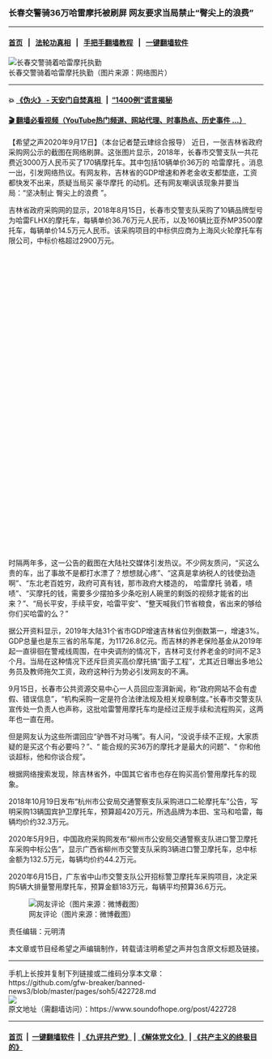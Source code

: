 ### 长春交警骑36万哈雷摩托被刷屏 网友要求当局禁止“臀尖上的浪费”
------------------------

#### [首页](https://github.com/gfw-breaker/banned-news3/blob/master/README.md) &nbsp;&nbsp;|&nbsp;&nbsp; [法轮功真相](https://github.com/begood0513/basic/blob/master/README.md)  &nbsp;&nbsp;|&nbsp;&nbsp; [手把手翻墙教程](https://github.com/gfw-breaker/guides/wiki)  &nbsp;&nbsp;|&nbsp;&nbsp; [一键翻墙软件](https://github.com/gfw-breaker/nogfw/blob/master/README.md)  



<div><img alt="长春交警骑着哈雷摩托执勤" src="https://img.soundofhope.org/2020-09/c6edb447185931f8f86faeaff0e9699e-600x400-1600343495570.jpg"/>
<br/><figcaption class="caption">
 长春交警骑着哈雷摩托执勤（图片来源：网络图片）
</figcaption></div><hr/>

#### 💥 [《伪火》 - 天安门自焚真相 ](http://158.247.195.190:10000/videos/blog/weihuo.html)&nbsp; |&nbsp; [“1400例”谎言揭秘  ](http://158.247.195.190:10000/videos/blog/jiexi1400.html)

#### [ 🎬  翻墙必看视频（YouTube热门频道、网站代理、时事热点、历史事件 ...）](https://github.com/gfw-breaker/links/blob/master/banned.md)

<div><div class="Content__Wrapper sc-1bvya0-0 grZQxZ">
 <p class="meta-top">
  <span class="meta">
   【希望之声2020年9月17日】（本台记者楚云珒综合报导）
  </span>
  近日，一张吉林省政府采购网公示的截图在网络刷屏。这张图片显示，2018年，长春市交警支队一共花费近3000万人民币买了170辆摩托车。其中包括10辆单价36万的
  <ok href="/term/377539">
   哈雷摩托
  </ok>
  。消息一出，引发网络热议。有网友称，吉林省的GDP增速和养老金收支都垫底，工资都快发不出来，质疑当局买
  <ok href="/term/377548">
   豪华摩托
  </ok>
  的动机。还有网友嘲讽该现象并要当局：“坚决制止
  <ok href="/term/377545">
   臀尖上的浪费
  </ok>
  ”。
 </p>
 <p>
  吉林省政府采购网的显示，2018年8月15日，长春市交警支队采购了10辆品牌型号为哈雷FLHX的摩托车，每辆单价36.76万元人民币，以及160辆比亚乔MP3500摩托车，每辆单价14.5万元人民币。该采购项目的中标供应商为上海风火轮摩托车有限公司，中标价格超过2900万元。
 </p>
 <div class="soh-embed">
  <div class="soh-embed-inner">
   <div class="iframely-embed" style="max-width: 720px;">
    <div class="iframely-responsive" style="padding-bottom: 116.5%;">
    </div>
   </div>
  </div>
 </div>
 <p>
  时隔两年多，这一公告的截图在大陆社交媒体引发热议。不少网友质问，“买这么贵的车，出了事故不是都打水漂了？想想就心疼”、“这真是拿纳税人的钱使劲造啊”、“东北老百姓穷，政府可真有钱，那市政府大楼造的，
  <ok href="/term/377539">
   哈雷摩托
  </ok>
  骑着，啧啧”、“买摩托的钱，需要多少摆拍多少条吃别人碗里的剩饭的视频才能省的出来？”、“局长平安，手续平安，哈雷平安”、“整天喊我们节省粮食，省出来的够给你们买哈雷的么？”
 </p>
 <div class="AD_Embed__Wrap-sc-1xslmin-0 igMuqX module desktop">
  <div>
  </div>
 </div>
 <p>
  据公开资料显示，2019年大陆31个省市GDP增速吉林省位列倒数第一，增速3%。GDP总量也是东三省的吊车尾，为11726.8亿元。而吉林的养老保险基金从2019年起一直徘徊在警戒线周围，在中央调剂的情况下，吉林可支付养老金的时间不足3个月。当局在这种情况下还斥巨资买高价摩托搞“面子工程”，尤其近日曝出多地公务员及教师拖欠工资，政府这种行为势必引发网友的不满。
 </p>
 <p>
  9月15日，长春市公共资源交易中心一人员回应澎湃新闻，称“政府网站不会有虚假、错误信息”，“机构采购一定是符合法律法规及相关规章制度。”长春市交警支队宣传处一负责人也声称，这批哈雷警用摩托车均是经过正规手续和流程购买，这两年也一直在用。
 </p>
 <p>
  但是网友认为这些所谓回应“驴唇不对马嘴”。有人问，“没说手续不正规，大家质疑的是买这个有必要吗？”、“ 能合规的买36万的摩托才是最大的问题”、“ 你和他谈超标，他和你谈合规”。
 </p>
 <p>
  根据网络搜索发现，除吉林省外，中国其它省市也存在购买高价警用摩托车的现象。
 </p>
 <p>
  2018年10月19日发布“杭州市公安局交通警察支队采购进口二轮摩托车”公告，写明采购13辆国宾护卫摩托车，预算超420万元，所选品牌为本田、宝马和哈雷，每辆均价约32.3万元。
 </p>
 <p>
  2020年5月9日，中国政府采购网发布“柳州市公安局交通警察支队进口警卫摩托车采购中标公告”，显示广西省柳州市交警支队采购3辆进口警卫摩托车，总中标金额为132.5万元，每辆均价约44.2万元。
 </p>
 <p>
  2020年6月15日，广东省中山市交警支队公开招标警卫摩托车采购项目，决定采购5辆大排量警用摩托车，预算金额183万元，每辆平均预算36.6万元。
 </p>
 <figure class="OImage__StyledFigure-sc-1lfley0-0 hHSfVg">
  <img alt="网友评论（图片来源：微博截图）" src="https://img.soundofhope.org/2020-09/1600343392792.png"/>
  <br/><figcaption>
   网友评论（图片来源：微博截图）
  </figcaption>
 </figure>
 <p class="meta-btm">
  责任编辑：元明清
 </p>
 <p class="meta-btm">
  本文章或节目经希望之声编辑制作，转载请注明希望之声并包含原文标题及链接。
 </p>
</div>
</div>
<hr/>
手机上长按并复制下列链接或二维码分享本文章：<br/>
https://github.com/gfw-breaker/banned-news3/blob/master/pages/soh5/422728.md <br/>
<a href='https://github.com/gfw-breaker/banned-news3/blob/master/pages/soh5/422728.md'><img src='https://github.com/gfw-breaker/banned-news3/blob/master/pages/soh5/422728.md.png'/></a> <br/>
原文地址（需翻墙访问）：https://www.soundofhope.org/post/422728


------------------------
#### [首页](https://github.com/gfw-breaker/banned-news3/blob/master/README.md) &nbsp;|&nbsp; [一键翻墙软件](https://github.com/gfw-breaker/nogfw/blob/master/README.md) &nbsp;| [《九评共产党》](https://github.com/gfw-breaker/9ping.md/blob/master/README.md#九评之一评共产党是什么) | [《解体党文化》](https://github.com/gfw-breaker/jtdwh.md/blob/master/README.md) | [《共产主义的终极目的》](https://github.com/gfw-breaker/gczydzjmd.md/blob/master/README.md)


<img src='http://gfw-breaker.win/banned-news3/pages/soh5/422728.md' width='0px' height='0px'/>
